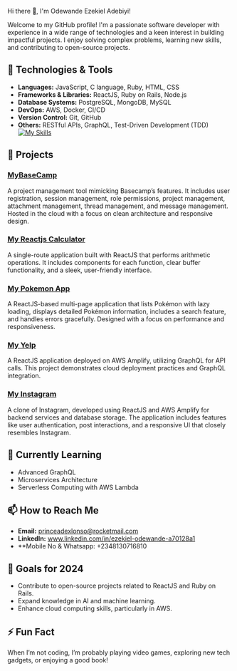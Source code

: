 Hi there 👋, I'm Odewande Ezekiel Adebiyi!

Welcome to my GitHub profile! I'm a passionate software developer with experience in a wide range of technologies and a keen interest in building impactful projects. I enjoy solving complex problems, learning new skills, and contributing to open-source projects.

## 🔧 Technologies & Tools

- **Languages:** JavaScript, C language, Ruby, HTML, CSS
- **Frameworks & Libraries:** ReactJS, Ruby on Rails, Node.js
- **Database Systems:** PostgreSQL, MongoDB, MySQL
- **DevOps:** AWS, Docker, CI/CD
- **Version Control:** Git, GitHub
- **Others:** RESTful APIs, GraphQL, Test-Driven Development (TDD)
[![My Skills](https://skillicons.dev/icons?i=html,heroku,discord,figma,js,firebase,laravel,linkedin,git,github,aws,bootstrap,c,css,aws,azure,react,mysql,instagram,vue,bash,gmail,flutter&perline=3)](https://skillicons.dev)
## 🚀 Projects

### [MyBaseCamp](https://github.com/yourusername/mybasecamp)
A project management tool mimicking Basecamp’s features. It includes user registration, session management, role permissions, project management, attachment management, thread management, and message management. Hosted in the cloud with a focus on clean architecture and responsive design.

### [My Reactjs Calculator](https://github.com/yourusername/my-reactjs-calculator)
A single-route application built with ReactJS that performs arithmetic operations. It includes components for each function, clear buffer functionality, and a sleek, user-friendly interface.

### [My Pokemon App](https://github.com/yourusername/my-pokemon-app)
A ReactJS-based multi-page application that lists Pokémon with lazy loading, displays detailed Pokémon information, includes a search feature, and handles errors gracefully. Designed with a focus on performance and responsiveness.

### [My Yelp](https://github.com/yourusername/my-yelp)
A ReactJS application deployed on AWS Amplify, utilizing GraphQL for API calls. This project demonstrates cloud deployment practices and GraphQL integration.

### [My Instagram](https://github.com/yourusername/my-instagram)
A clone of Instagram, developed using ReactJS and AWS Amplify for backend services and database storage. The application includes features like user authentication, post interactions, and a responsive UI that closely resembles Instagram.

## 🌱 Currently Learning

- Advanced GraphQL
- Microservices Architecture
- Serverless Computing with AWS Lambda

## 📫 How to Reach Me

- **Email:** princeadexlonso@rocketmail.com
- **LinkedIn:** www.linkedin.com/in/ezekiel-odewande-a70128a1
- **Mobile No & Whatsapp: +2348130716810

## 🎯 Goals for 2024

- Contribute to open-source projects related to ReactJS and Ruby on Rails.
- Expand knowledge in AI and machine learning.
- Enhance cloud computing skills, particularly in AWS.

## ⚡ Fun Fact

When I’m not coding, I’m probably playing video games, exploring new tech gadgets, or enjoying a good book!

